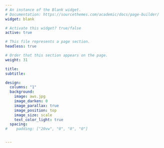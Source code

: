 ```yaml
---
# An instance of the Blank widget.
# Documentation: https://sourcethemes.com/academic/docs/page-builder/
widget: blank

# Activate this widget? true/false
active: true

# This file represents a page section.
headless: true

# Order that this section appears on the page.
weight: 31

title: 
subtitle:

design:
  columns: "1"
  background:
    image: aws.jpg
    image_darken: 0
    image_parallax: true
    image_position: top
    image_size: scale
    text_color_light: true
  spacing:
#    padding: ["20vw", "0", "0", "0"]


---
```

